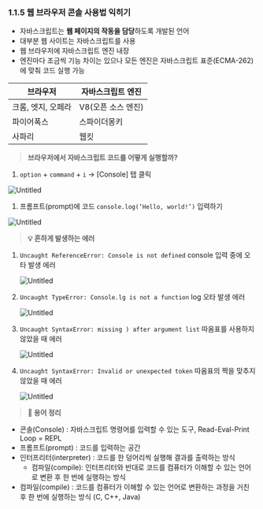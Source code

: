 
### **1.1.5 웹 브라우저 콘솔 사용법 익히기**

- 자바스크립트는 **웹 페이지의 작동을 담당**하도록 개발된 언어
- 대부분 웹 사이트는 자바스크립트를 사용
- 웹 브라우저에 자바스크립트 엔진 내장
- 엔진마다 조금씩 기능 차이는 있으나 모든 엔진은 자바스크립트 표준(ECMA-262)에 맞춰 코드 실행 가능

| 브라우저 | 자바스크립트 엔진 |
| --- | --- |
| 크롬, 엣지, 오페라 | V8(오픈 소스 엔진) |
| 파이어폭스 | 스파이더몽키 |
| 사파리 | 웹킷 |

> **브라우저에서 자바스크립트 코드를 어떻게 실행할까?**
> 
1. `option` + `command` + `i`  → [Console] 탭 클릭

![Untitled](%5B1%E1%84%8C%E1%85%A1%E1%86%BC%5D%20%E1%84%92%E1%85%AA%E1%86%AB%20e13e7/Untitled%204.png)

1. 프롬프트(prompt)에 코드 `console.log(’Hello, world!’)` 입력하기

![Untitled](%5B1%E1%84%8C%E1%85%A1%E1%86%BC%5D%20%E1%84%92%E1%85%AA%E1%86%AB%20e13e7/Untitled%205.png)

> **💡 흔하게 발생하는 에러**
> 
1. `Uncaught ReferenceError: Console is not defined` console 입력 중에 오타 발생 에러
    
    ![Untitled](%5B1%E1%84%8C%E1%85%A1%E1%86%BC%5D%20%E1%84%92%E1%85%AA%E1%86%AB%20e13e7/Untitled%206.png)
    
2. `Uncaught TypeError: Console.lg is not a function` log 오타 발생 에러
    
    ![Untitled](%5B1%E1%84%8C%E1%85%A1%E1%86%BC%5D%20%E1%84%92%E1%85%AA%E1%86%AB%20e13e7/Untitled%207.png)
    
3. `Uncaught SyntaxError: missing ) after argument list` 따옴표를 사용하지 않았을 때 에러
    
    ![Untitled](%5B1%E1%84%8C%E1%85%A1%E1%86%BC%5D%20%E1%84%92%E1%85%AA%E1%86%AB%20e13e7/Untitled%208.png)
    
4. `Uncaught SyntaxError: Invalid or unexpected token` 따옴표의 짝을 맞추지 않았을 때 에러
    
    ![Untitled](%5B1%E1%84%8C%E1%85%A1%E1%86%BC%5D%20%E1%84%92%E1%85%AA%E1%86%AB%20e13e7/Untitled%209.png)
    

> **🔎 용어 정리**
> 
- 콘솔(Console) : 자바스크립트 명령어를 입력할 수 있는 도구, Read-Eval-Print Loop = REPL
- 프롬프트(prompt) : 코드를 입력하는 공간
- 인터프리터(interpreter) : 코드를 한 덩어리씩 실행해 결과를 출력하는 방식
    - 컴파일(compile): 인터프리터와 반대로 코드를 컴퓨터가 이해할 수 있는 언어로 변환 후 한 번에 실행하는 방식
- 컴파일(compile) : 코드를 컴퓨터가 이해할 수 있는 언어로 변환하는 과정을 거친 후 한 번에 실행하는 방식 (C, C++, Java)
